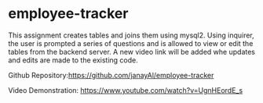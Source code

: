 # employee-tracker
This assignment creates tables and joins them using mysql2. Using inquirer, the user is prompted a series of questions and is allowed to view or edit the tables from the backend server. A new video link will be added whe updates and edits are made to the existing code. 

Github Repository:https://github.com/janayAl/employee-tracker

Video Demonstration: https://www.youtube.com/watch?v=UgnHEordE_s